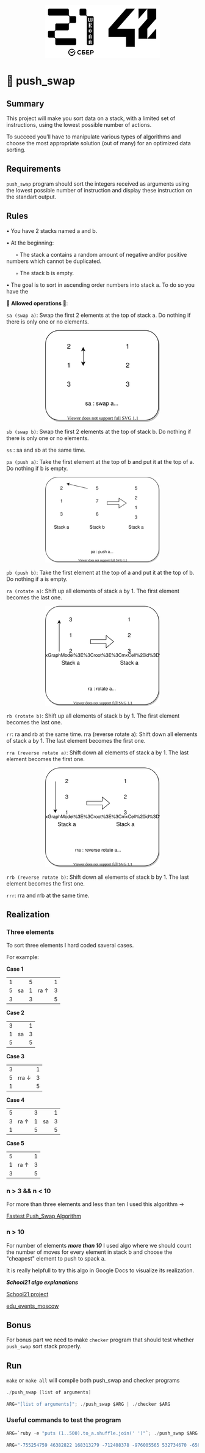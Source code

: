 <div align="center" max-width="300px">
	<img src="imgs/21_42_logos.png" alight="center">
</div>

# 🔢 push_swap

## Summary

This project will make you sort data on a stack, with a limited set of instructions, using the lowest possible number of actions. 

To succeed you’ll have to manipulate various types of algorithms and choose the most appropriate solution (out of many) for an optimized data sorting.

## Requirements

<code>push_swap</code> program should sort the integers received as arguments using the lowest possible number of instruction and display these instruction on the standart output.

## Rules

• You have 2 stacks named a and b.

• At the beginning:

&nbsp;&nbsp;&nbsp;&nbsp;&nbsp;&nbsp;◦ The stack a contains a random amount of negative and/or positive numbers which cannot be duplicated.

&nbsp;&nbsp;&nbsp;&nbsp;&nbsp;&nbsp;◦ The stack b is empty.

• The goal is to sort in ascending order numbers into stack a. To do so you have the

<b>🔁 Allowed operations 🔁</b>:

<code>sa (swap a)</code>: Swap the first 2 elements at the top of stack a. Do nothing if there is only one or no elements.

<div align="center" style="max-width: 300px; margin: 0 auto">
	<img src="imgs/sa.svg" max-width="100%" max-height="100%">
</div>

<code>sb (swap b)</code>: Swap the first 2 elements at the top of stack b.
Do nothing if there is only one or no elements.

<code>ss</code> : sa and sb at the same time.

<!-- |             |             |
| :---        | :---        |
| 2           | 1           |
| 1           | 2           |
| 3           | 3           |
| **stack a** | **stack a** | -->

<code>pa (push a)</code>: Take the first element at the top of b and put it at the top of a. Do nothing if b is empty.

<div align="center" style="max-width: 300px; margin: 0 auto">
	<img src="imgs/pa.svg" max-width="100%" max-height="100%">
</div>

<code>pb (push b)</code>: Take the first element at the top of a and put it at the top of b. Do nothing if a is empty.

<code>ra (rotate a)</code>: Shift up all elements of stack a by 1.
The first element becomes the last one.

<div align="center" style="max-width: 300px; margin: 0 auto">
	<img src="imgs/ra.svg" max-width="100%" max-height="100%">
</div>

<code>rb (rotate b)</code>: Shift up all elements of stack b by 1.
The first element becomes the last one.

<code>rr</code>: ra and rb at the same time.
rra (reverse rotate a): Shift down all elements of stack a by 1. The last element becomes the first one.

<code>rra (reverse rotate a)</code>: Shift down all elements of stack a by 1. The last element becomes the first one.

<div align="center" style="max-width: 300px; margin: 0 auto">
	<img src="imgs/rra.svg" max-width="100%" max-height="100%">
</div>

<code>rrb (reverse rotate b)</code>: Shift down all elements of stack b by 1. The last element becomes the first one.

<code>rrr</code>: rra and rrb at the same time.

## Realization

### Three elements

To sort three elements I hard coded saveral cases.

For example:

<b>Case 1</b>

|     |     |     |      |     |
| --- | --- | --- | ---  | --- |
| 1   |     | 5   |      | 1   |
| 5   | sa  | 1   | ra ↑ | 3   |
| 3   |     | 3   |      | 5   |

<b>Case 2</b>

|     |     |     |
| --- | --- | --- |
| 3   |     | 1   |
| 1   | sa  | 3   |
| 5   |     | 5   |

<b>Case 3</b>

|     |       |     |
| --- | ---   | --- |
| 3   |       | 1   |
| 5   | rra ↓ | 3   |
| 1   |       | 5   |

<b>Case 4</b>

|     |       |     |     |     |
| --- | ---   | --- | --- | --- |
| 5   |       | 3   |     | 1   |
| 3   | ra ↑  | 1   | sa  | 3   |
| 1   |       | 5   |     | 5   |

<b>Case 5</b>

|     |      |     |
| --- | ---  | --- |
| 5   |      | 1   |
| 1   | ra ↑ | 3   |
| 3   |      | 5   |

### n > 3 && n < 10

For more than three elements and less than ten I used this algorithm -> 

[Fastest Push_Swap Algorithm](https://zainab-dnaya.medium.com/fastest-push-swap-algorithm-2f510028602b)

### n > 10

For number of elements ***more than 10*** I used algo where we should count the number of moves for every element in stack b and choose the "cheapest" element to push to spack a.

It is really helpfull to try this algo in Google Docs to visualize its realization.

***School21 algo explanations***

[School21 project](https://www.youtube.com/watch?v=xp4DUxGUggU)

[edu_events_moscow](https://www.youtube.com/watch?v=KeDXVukgd9g)

## Bonus

For bonus part we need to make <code>checker</code> program that should test whether <code>push_swap</code> sort stack properly.

## Run

<code>make</code> or <code>make all</code> will compile both push_swap and checker programs

```c
./push_swap [list of arguments]
```
```c
ARG="[list of arguments]"; ./push_swap $ARG | ./checker $ARG
```

### Useful commands to test the program

```c
ARG=`ruby -e "puts (1..500).to_a.shuffle.join(' ')"`; ./push_swap $ARG | ./checker $ARG
```

```c
ARG="-755254759 46382822 168313279 -712408378 -976005565 532734670 -658929270"; ./push_swap $ARG
```
